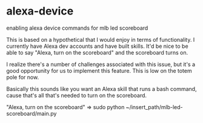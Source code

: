 # alexa-device
enabling alexa device commands for mlb led scoreboard


This is based on a hypothetical that I would enjoy in terms of functionality. I currently have Alexa dev accounts and have built skills. It'd be nice to be able to say "Alexa, turn on the scoreboard" and the scoreboard turns on.

I realize there's a number of challenges associated with this issue, but it's a good opportunity for us to implement this feature. This is low on the totem pole for now.

Basically this sounds like you want an Alexa skill that runs a bash command, cause that's all that's needed to turn on the scoreboard.

"Alexa, turn on the scoreboard" => sudo python ~/insert_path/mlb-led-scoreboard/main.py
